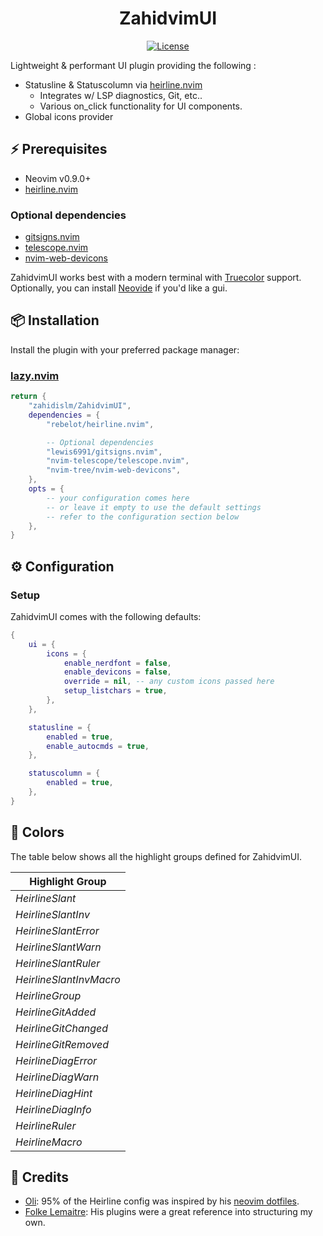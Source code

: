 <div align="center">

# ZahidvimUI

</div>

<div align="center">

[![License](https://img.shields.io/badge/LICENSE-GNU%20GPLv3%20-8C9EFF?style=for-the-badge)](https://mit-license.org/)

</div>

Lightweight & performant UI plugin providing the following :
+ Statusline & Statuscolumn via [heirline.nvim](https://github.com/rebelot/heirline.nvim)
    + Integrates w/ LSP diagnostics, Git, etc..
    + Various on_click functionality for UI components.
+ Global icons provider

## ⚡️ Prerequisites
+ Neovim v0.9.0+
+ [heirline.nvim](https://github.com/rebelot/heirline.nvim)

### Optional dependencies
+ [gitsigns.nvim](https://github.com/lewis6991/gitsigns.nvim)
+ [telescope.nvim](https://github.com/nvim-telescope/telescope.nvim)
+ [nvim-web-devicons](https://github.com/nvim-tree/nvim-web-devicons)

ZahidvimUI works best with a modern terminal with [Truecolor](https://github.com/termstandard/colors) support. Optionally, you can install [Neovide](https://github.com/neovide/neovide) if you'd like a gui.

## 📦 Installation
Install the plugin with your preferred package manager:

### [lazy.nvim](https://github.com/folke/lazy.nvim)

```lua
return {
    "zahidislm/ZahidvimUI",
    dependencies = {
        "rebelot/heirline.nvim",

        -- Optional dependencies
        "lewis6991/gitsigns.nvim",
        "nvim-telescope/telescope.nvim",
        "nvim-tree/nvim-web-devicons",
    },
    opts = {
        -- your configuration comes here
        -- or leave it empty to use the default settings
        -- refer to the configuration section below
    },
}
```
## ⚙️ Configuration

### Setup

ZahidvimUI comes with the following defaults:

```lua
{
    ui = {
        icons = {
            enable_nerdfont = false,
            enable_devicons = false,
            override = nil, -- any custom icons passed here
            setup_listchars = true,
        },
    },

    statusline = {
        enabled = true,
        enable_autocmds = true,
    },

    statuscolumn = {
        enabled = true,
    },
}
```
## 🎨 Colors

The table below shows all the highlight groups defined for ZahidvimUI.

| Highlight Group          |
| ------------------------ |
| _HeirlineSlant_          |
| _HeirlineSlantInv_       |
| _HeirlineSlantError_     |
| _HeirlineSlantWarn_      |
| _HeirlineSlantRuler_     |
| _HeirlineSlantInvMacro_  |
| _HeirlineGroup_          |
| _HeirlineGitAdded_       |
| _HeirlineGitChanged_     |
| _HeirlineGitRemoved_     |
| _HeirlineDiagError_      |
| _HeirlineDiagWarn_       |
| _HeirlineDiagHint_       |
| _HeirlineDiagInfo_       |
| _HeirlineRuler_          |
| _HeirlineMacro_          |

## 🙏 Credits

+ [Oli](https://github.com/olimorris): 95% of the Heirline config was inspired by his [neovim dotfiles](https://github.com/olimorris/dotfiles/tree/main/.config/nvim).
+ [Folke Lemaitre](https://github.com/folke): His plugins were a great reference into structuring my own.
